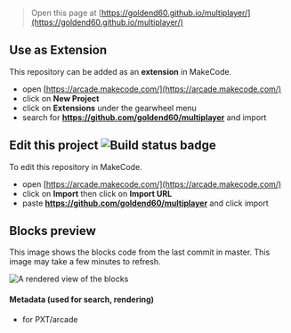  


> Open this page at [https://goldend60.github.io/multiplayer/](https://goldend60.github.io/multiplayer/)

## Use as Extension

This repository can be added as an **extension** in MakeCode.

* open [https://arcade.makecode.com/](https://arcade.makecode.com/)
* click on **New Project**
* click on **Extensions** under the gearwheel menu
* search for **https://github.com/goldend60/multiplayer** and import

## Edit this project ![Build status badge](https://github.com/goldend60/multiplayer/workflows/MakeCode/badge.svg)

To edit this repository in MakeCode.

* open [https://arcade.makecode.com/](https://arcade.makecode.com/)
* click on **Import** then click on **Import URL**
* paste **https://github.com/goldend60/multiplayer** and click import

## Blocks preview

This image shows the blocks code from the last commit in master.
This image may take a few minutes to refresh.

![A rendered view of the blocks](https://github.com/goldend60/multiplayer/raw/master/.github/makecode/blocks.png)

#### Metadata (used for search, rendering)

* for PXT/arcade
<script src="https://makecode.com/gh-pages-embed.js"></script><script>makeCodeRender("{{ site.makecode.home_url }}", "{{ site.github.owner_name }}/{{ site.github.repository_name }}");</script>
